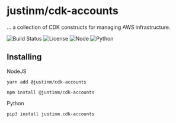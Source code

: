# justinm/cdk-accounts

... a collection of CDK constructs for managing AWS infrastructure.

![Build Status](https://github.com/justinm/cdk-constructs/actions/workflows/build.yml/badge.svg)
![License](https://img.shields.io/github/license/justinm/cdk-constructs)
![Node](https://img.shields.io/node/v/@justinm/cdk-accounts/latest)
![Python](https://img.shields.io/pypi/pyversions/justinm.cdk-accounts)

## Installing

NodeJS
```shell
yarn add @justinm/cdk-accounts

npm install @justinm/cdk-accounts
```

Python
```shell
pip3 install justinm.cdk-accounts
```

